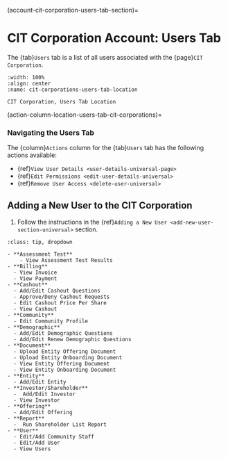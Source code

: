 

(account-cit-corporation-users-tab-section)=
# CIT Corporation Account: Users Tab

The {tab}`Users` tab is a list of all users associated with the {page}`CIT Corporation`.

```{lazyfigure} ../../../../_static/solo_app/CIT_Corporation/cit-organization-users-tab-location.jpg
:width: 100%
:align: center
:name: cit-corporations-users-tab-location

CIT Corporation, Users Tab Location
```

(action-column-location-users-tab-cit-corporations)=
### Navigating the Users Tab

The {column}`Actions` column for the {tab}`Users` tab has the following actions available:

- {ref}`View User Details <user-details-universal-page>`
- {ref}`Edit Permissions <edit-user-details-universal>`
- {ref}`Remove User Access <delete-user-universal>`


##  Adding a New User to the CIT Corporation


1. Follow the instructions in the {ref}`Adding a New User <add-new-user-section-universal>` section.


```{admonition} Permissions Options
:class: tip, dropdown

- **Assessment Test**
    - View Assessment Test Results
- **Billing**
  - View Invoice
  - View Payment
- **Cashout**
  - Add/Edit Cashout Questions
  - Approve/Deny Cashout Requests
  - Edit Cashout Price Per Share
  - View Cashout
- **Community**
  - Edit Community Profile
- **Demographic**
  - Add/Edit Demographic Questions
  - Add/Edit Renew Demographic Questions
- **Document**
  - Upload Entity Offering Document
  - Upload Entity Onboarding Document
  - View Entity Offering Document
  - View Entity Onboarding Document
- **Entity**
  - Add/Edit Entity
- **Investor/Shareholder**
  -  Add/Edit Investor
  - View Investor
- **Offering**
  - Add/Edit Offering
- **Report**
  -  Run Shareholder List Report
- **User**
  - Edit/Add Community Staff
  - Edit/Add User
  - View Users
```
